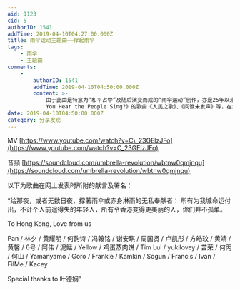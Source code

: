 ```yaml
---
aid: 1123
cid: 5
authorID: 1541
addTime: 2019-04-10T04:27:00.000Z
title: 雨伞运动主题曲——撑起雨伞
tags:
    - 雨伞
    - 主题曲
comments:
    -
        authorID: 1541
        addTime: 2019-04-10T04:50:00.000Z
        content: >-
            由于此曲是特意为“和平占中”及随后演变而成的“雨伞运动”创作，亦是25年以来首次香港演艺界为香港政治抗争而集结，此曲立即成为运动主题曲之一，与殿堂级摇滚乐队Beyond《海阔天空》、《光辉岁月》、《抗战二十年》，谢安琪《最好的时刻》、《鸡蛋与羔羊》，以及改编自《Do
            You Hear the People Sing?》的歌曲《人民之歌》、《问谁未发声》等，在集会时恒常播放及演奏。
date: 2019-04-10T04:50:00.000Z
category: 分享发现
---
```


MV [https://www.youtube.com/watch?v=C\_23GElzJFo](https://www.youtube.com/watch?v=C_23GElzJFo)

音频 [https://soundcloud.com/umbrella-revolution/wbtnw0qmjnqu](https://soundcloud.com/umbrella-revolution/wbtnw0qmjnqu)

以下为歌曲在网上发表时所附的献言及署名：

“给那夜，或者无数日夜，撑著雨伞或赤身淋雨的无私奉献者： 所有为我城命运付出，不计个人前途得失的年轻人，所有令香港变得更美丽的人，你们并不­孤单。

To Hong Kong, Love from us

Pan / 林夕 / 黄耀明 / 何韵诗 / 冯翰铭 / 谢安琪 / 周国贤 / 卢凯彤 / 方皓玟 / 黄靖 / 黄馨 / 6号 / 阿伟 / 泥鯭 / Yellow / 鸡蛋蒸肉饼 / Tim Lui / yukilovey / 苦荣 / 何丙 / 何山 / Yamanyamo / Goro / Frankie / Kamkin / Sogun / Francis / Ivan / FilMe / Kacey

Special thanks to 叶德娴”
